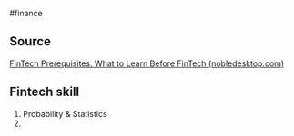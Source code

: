 #finance 

## Source
[FinTech Prerequisites: What to Learn Before FinTech (nobledesktop.com)](https://www.nobledesktop.com/learn/fintech/prerequisites#:~:text=Probability%20%26%20Statistics%20%2D%20Mathematics%20is%20an,for%20a%20future%20FinTech%20role.)

## Fintech skill 
1. Probability & Statistics
2. 

